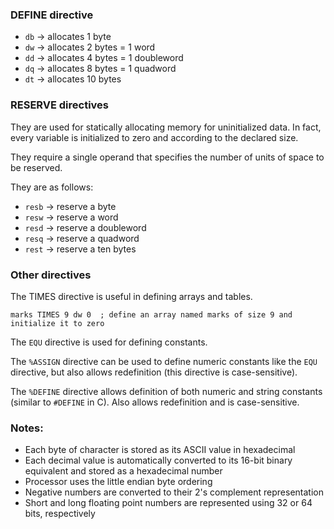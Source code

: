 ### DEFINE directive
- `db` -> allocates 1 byte
- `dw` -> allocates 2 bytes = 1 word
- `dd` -> allocates 4 bytes = 1 doubleword
- `dq` -> allocates 8 bytes = 1 quadword
- `dt` -> allocates 10 bytes

### RESERVE directives
They are used for statically allocating memory for uninitialized data. In fact, every variable is
initialized to zero and according to the declared size.

They require a single operand that specifies the number of units of space to be reserved.

They are as follows:
- `resb` -> reserve a byte
- `resw` -> reserve a word
- `resd` -> reserve a doubleword
- `resq` -> reserve a quadword
- `rest` -> reserve a ten bytes

### Other directives

The TIMES directive is useful in defining arrays and tables.

    marks TIMES 9 dw 0  ; define an array named marks of size 9 and initialize it to zero


The `EQU` directive is used for defining constants.


The `%ASSIGN` directive can be used to define numeric constants like the `EQU` directive, but also allows redefinition (this directive is case-sensitive).


The `%DEFINE` directive allows definition of both numeric and string constants (similar to `#DEFINE` in C). Also allows redefinition and is case-sensitive.

### Notes:
- Each byte of character is stored as its ASCII value in hexadecimal
- Each decimal value is automatically converted to its 16-bit binary equivalent and stored as a hexadecimal number
- Processor uses the little endian byte ordering
- Negative numbers are converted to their 2's complement representation
- Short and long floating point numbers are represented using 32 or 64 bits, respectively
